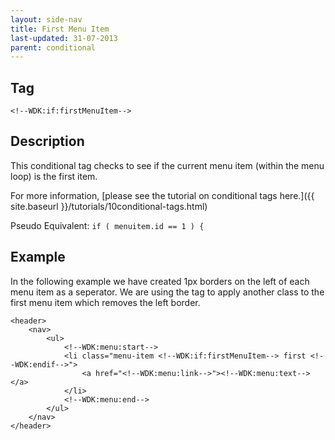 ```yaml
---
layout: side-nav
title: First Menu Item
last-updated: 31-07-2013
parent: conditional
---
```



## Tag

`<!--WDK:if:firstMenuItem-->`

## Description
This conditional tag checks to see if the current menu item (within the menu loop) is the first item.

For more information, [please see the tutorial on conditional tags here.]({{ site.baseurl }}/tutorials/10conditional-tags.html)

Pseudo Equivalent:
`if ( menuitem.id == 1 ) {`

## Example
In the following example we have created 1px borders on the left of each menu item as a seperator. We are using the tag to apply another class to the first menu item which removes the left border.

~~~
<header>
	<nav>
		<ul>
			<!--WDK:menu:start-->
			<li class="menu-item <!--WDK:if:firstMenuItem--> first <!--WDK:endif-->">
				<a href="<!--WDK:menu:link-->"><!--WDK:menu:text--></a>
			</li>
			<!--WDK:menu:end-->
		</ul>
	</nav>
</header>
~~~